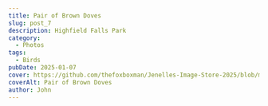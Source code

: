 ```yaml
---
title: Pair of Brown Doves
slug: post_7
description: Highfield Falls Park
category:
  - Photos
tags:
  - Birds
pubDate: 2025-01-07
cover: https://github.com/thefoxboxman/Jenelles-Image-Store-2025/blob/main/Post-1_DSC9319-Edit.jpg?raw=true
coverAlt: Pair of Brown Doves
author: John
---
```

